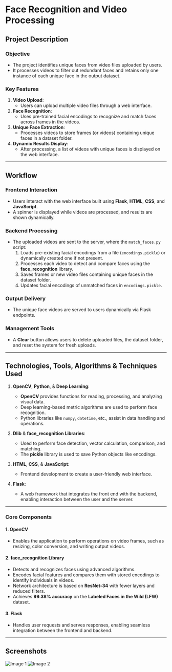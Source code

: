 # Face Recognition and Video Processing

## **Project Description**
### **Objective**
- The project identifies unique faces from video files uploaded by users.
- It processes videos to filter out redundant faces and retains only one instance of each unique face in the output dataset.

### **Key Features**
1. **Video Upload**:
   - Users can upload multiple video files through a web interface.
2. **Face Recognition**:
   - Uses pre-trained facial encodings to recognize and match faces across frames in the videos.
3. **Unique Face Extraction**:
   - Processes videos to store frames (or videos) containing unique faces in a dataset folder.
4. **Dynamic Results Display**:
   - After processing, a list of videos with unique faces is displayed on the web interface.

---

## **Workflow**
### **Frontend Interaction**
- Users interact with the web interface built using **Flask**, **HTML**, **CSS**, and **JavaScript**.
- A spinner is displayed while videos are processed, and results are shown dynamically.

### **Backend Processing**
- The uploaded videos are sent to the server, where the `match_faces.py` script:
  1. Loads pre-existing facial encodings from a file (`encodings.pickle`) or dynamically created one if not present.
  2. Processes each video to detect and compare faces using the **face_recognition** library.
  3. Saves frames or new video files containing unique faces in the dataset folder.
  4. Updates facial encodings of unmatched faces in `encodings.pickle`.

### **Output Delivery**
- The unique face videos are served to users dynamically via Flask endpoints.

### **Management Tools**
- A **Clear** button allows users to delete uploaded files, the dataset folder, and reset the system for fresh uploads.

---

## **Technologies, Tools, Algorithms & Techniques Used**

1. **OpenCV**, **Python**, & **Deep Learning**:
   - **OpenCV** provides functions for reading, processing, and analyzing visual data.
   - Deep learning-based metric algorithms are used to perform face recognition.
   - Python libraries like `numpy`, `datetime`, etc., assist in data handling and operations.

2. **Dlib** & **face_recognition Libraries**:
   - Used to perform face detection, vector calculation, comparison, and matching.
   - The **pickle** library is used to save Python objects like encodings.

3. **HTML**, **CSS**, & **JavaScript**:
   - Frontend development to create a user-friendly web interface.

4. **Flask**:
   - A web framework that integrates the front end with the backend, enabling interaction between the user and the server.

---

### **Core Components**

#### **1. OpenCV**
- Enables the application to perform operations on video frames, such as resizing, color conversion, and writing output videos.

#### **2. face_recognition Library**
- Detects and recognizes faces using advanced algorithms.
- Encodes facial features and compares them with stored encodings to identify individuals in videos.
- Network architecture is based on **ResNet-34** with fewer layers and reduced filters.
- Achieves **99.38% accuracy** on the **Labeled Faces in the Wild (LFW)** dataset.

#### **3. Flask**
- Handles user requests and serves responses, enabling seamless integration between the frontend and backend.

---

## **Screenshots**
![Image 1](https://github.com/user-attachments/assets/0af58489-410d-494c-8652-99658162f8e9)
![Image 2](https://github.com/user-attachments/assets/58265256-1076-48f1-9297-1296316effdd)





